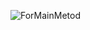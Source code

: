 ![ForMainMetod](https://user-images.githubusercontent.com/118924718/214588949-0c528b36-ac09-4666-a761-fb882d796b37.jpg)

